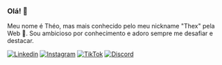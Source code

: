 ### Olá! 👋
Meu nome é Théo, mas mais conhecido pelo meu nickname "Thex" pela Web 👀. Sou ambicioso por conhecimento e adoro sempre me desafiar e destacar.

[![Linkedin](https://img.shields.io/badge/LinkedIn-0077B5?style=for-the-badge&logo=linkedin&logoColor=white)](https://www.linkedin.com/in/th%C3%A9o-p-6b3740297/?originalSubdomain=br)
[![Instagram](https://img.shields.io/badge/Instagram-E4405F?style=for-the-badge&logo=instagram&logoColor=white)](https://www.instagram.com/hey.thex)
[![TikTok](https://img.shields.io/badge/TikTok-000000?style=for-the-badge&logo=tiktok&logoColor=white)](https://www.tiktok.com/@hey.thex)
[![Discord](https://img.shields.io/badge/Discord-7289DA?style=for-the-badge&logo=discord&logoColor=white)](https://discord.com/invite/nexacloud)
